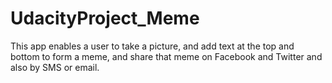 # UdacityProject_Meme
This app enables a user to take a picture, and add text at the top and bottom to form a meme, and share that meme on Facebook and Twitter and also by SMS or email.
